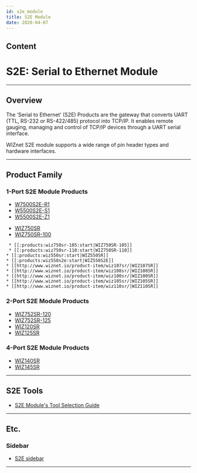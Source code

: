 ```yaml
---
id: s2e_module
title: S2E Module
date: 2020-04-07
---
```


## Content

# S2E: Serial to Ethernet Module

-----

## Overview

The ‘Serial to Ethernet’ (S2E) Products are the gateway that converts
UART (TTL, RS-232 or RS-422/485) protocol into TCP/IP. It enables remote
gauging, managing and control of TCP/IP devices through a UART serial
interface.

WIZnet S2E module supports a wide range of pin header types and hardware
interfaces.

-----

## Product Family

### 1-Port S2E Module Products

  - [W7500S2E-R1](/products/w7500s2e-r1/start)
  - [W5500S2E-S1](/products/w5500s2e-s1/start)
  - [W5500S2E-Z1](/products/w5500s2e-z1/start)

<!-- end list -->

  - [WIZ750SR](/products/wiz750sr/start)
  - [WIZ750SR-100](/products/wiz750sr-100/start)

<!-- end list -->

``` 
 * [[:products:wiz750sr-105:start|WIZ750SR-105]]
 * [[:products:wiz750sr-110:start|WIZ750SR-110]]
* [[:products:wiz550sr:start|WIZ550SR]]
* [[:products:wiz550s2e:start|WIZ550S2E]]
* [[http://www.wiznet.io/product-item/wiz107sr/|WIZ107SR]]
* [[http://www.wiznet.io/product-item/wiz108sr/|WIZ108SR]]
* [[http://www.wiznet.io/product-item/wiz100sr/|WIZ100SR]]
* [[http://www.wiznet.io/product-item/wiz105sr/|WIZ105SR]]
* [[http://www.wiznet.io/product-item/wiz110sr/|WIZ110SR]]
```

### 2-Port S2E Module Products

  - [WIZ752SR-120](/products/s2e_module/wiz752sr-120/start)
  - [WIZ752SR-125](/products/s2e_module/wiz752sr-125/start)
  - [WIZ120SR](http://www.wiznet.io/product-item/wiz120sr/)
  - [WIZ125SR](http://www.wiznet.io/product-item/wiz125sr/)

### 4-Port S2E Module Products

  - [WIZ140SR](http://www.wiznet.io/product-item/wiz140sr/)
  - [WIZ145SR](http://www.wiznet.io/product-item/wiz145sr/)

-----

## S2E Tools

  - [S2E Module's Tool Selection Guide](/products/configtool/start)

-----

## Etc.

### Sidebar

  - [S2E sidebar](/products/s2e_module/sidebar)

-----
